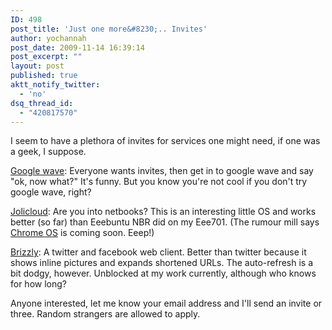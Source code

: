 ```yaml
---
ID: 498
post_title: 'Just one more&#8230;.. Invites'
author: yochannah
post_date: 2009-11-14 16:39:14
post_excerpt: ""
layout: post
published: true
aktt_notify_twitter:
  - 'no'
dsq_thread_id:
  - "420817570"
---
```

I seem to have a plethora of invites for services one might need, if one was a geek, I suppose.

<a href="https://wave.google.com/">Google wave</a>: Everyone wants invites, then get in to google wave and say "ok, now what?" It's funny. But you know you're not cool if you don't try google wave, right?

<a href="http://www.jolicloud.com/">Jolicloud</a>: Are you into netbooks? This is an interesting little OS and works better (so far) than Eeebuntu NBR did on my Eee701. (The rumour mill says <a href="http://www.techcrunch.com/2009/11/13/google-chrome-os-to-launch-within-a-week/">Chrome OS</a> is coming soon. Eeep!) 

<a href="http://brizzly.com/">Brizzly</a>: A twitter and facebook web client. Better than twitter because it shows inline pictures and expands shortened URLs. The auto-refresh is a bit dodgy, however. Unblocked at my work currently, although who knows for how long?

Anyone interested, let me know your email address and I'll send an invite or three. Random strangers are allowed to apply.